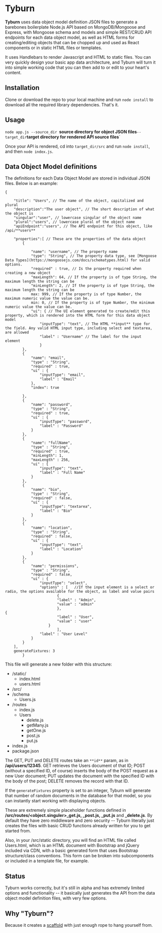 # Tyburn

**Tyburn** uses data object model definition JSON files to generate a barebones boilerplate Node.js API based on MongoDB/Mongoose and Express, with Mongoose schema and models and simple REST/CRUD API endpoints for each data object model, as well as HTML forms for creating/editing objects that can be chopped up and used as React components or in static HTML files or templates.

It uses Handlebars to render Javascript and HTML to static files. You can very quickly design your basic app data architecture, and Tyburn will turn it into simple working code that you can then add to or edit to your heart's content.

## Installation
Clone or download the repo to your local machine and run `node install` to download all the required library dependencies. That's it.

## Usage

`node app.js --source_dir `**source directory for object JSON files**` --target_dir `**target directory for rendered API source files**`

Once your API is rendered, cd into `target_dir/src` and run `node install`, and then `node index.js`.

## Data Object Model definitions

The definitions for each Data Object Model are stored in individual JSON files. Below is an example:

```
{
	 
	"title": "Users", // The name of the object, capitalized and plural
	"description":"The user object", // The short description of what the object is
	"singular":"user", // lowercase singular of the object name
	"plural":"users", // lowercase plural of the object name 
	"apiEndpoint":"users", // The API endpoint for this object, like /api/**users**
	
    "properties":[ // These are the properties of the data object
		{ 
			
			"name": "username", // The property name
			"type": "String", // The property data type, see [Mongoose Data Types](https://mongoosejs.com/docs/schematypes.html) for valid options.
			"required" : true, // Is the property required when creating a new object
			"maxLength": 64, // If the property is of type String, the maximum length the string can be 
			"minLength": 2, // If the property is of type String, the maximum length the string can be 
            max: 999, // If the property is of type Number, the maximum numeric value the value can be.
            min: 0, // If the property is of type Number, the minimum numeric value the value can be.			
            "ui": { // The UI element generated to create/edit this property, which is rendered into the HTML form for this data object model
				"inputType": "text", // The HTML **input** type for the field. Any valid HTML input type, including select and textarea, are allowed
				"label" : "Username" // The label for the input element
				}
		},
		{
			"name": "email",
			"type" : "String",
			"required" : true,
			"ui" : {
				"inputType": "email",
				"label" : "Email"
			},
			"index": true

		},
		{
			"name": "password",
			"type" : "String",
			"required" : true,
			"ui" : {
				"inputType": "password",
				"label" : "Password"
			}
		},
		{
			"name": "fullName",
			"type" : "String",
			"required" : true,
			"minLength": 1,
			"maxLength" : 256,
			"ui" : {
				"inputType": "text",
				"label" : "Full Name"
			}
		},
		{
			"name": "bio",
			"type" : "String",
			"required" : false,
			"ui" : {
				"inputType": "textarea",
				"label" : "Bio"
			}
		},
		{
			"name": "location",
			"type" : "String",
			"required" : false,
			"ui" : {
				"inputType": "text",
				"label" : "Location"
			}
		},
		{
			"name": "permissions",
			"type" : "String",
			"required" : false,
			"ui" : {
				"inputType": "select",
				"options" : [   //If the input element is a select or radio, the options available for the object, as label and value pairs
						{
						"label" : "Admin",
						"value" : "admin"
						},
{
						"label" : "User",
						"value" : "user"
					}
						],
				"label" : "User Level"
			}
		}	
	],
	generateFixtures: 3
		}
```

This file will generate a new folder with this structure:

 - /static/
   - index.html
   - users.html         
- /src/
 - /schema
   - Users.js           
 - /routes              
   - index.js           
   - Users
     - delete.js    
     - getMany.js      
     - getOne.js       
     - post.js      
     - put.js       
 - index.js       
 - package.json   

The GET, PUT and DELETE routes take an `**id**` param, as in **/api/users/12345**. GET retrieves the Users document of that ID; POST (without a specified ID, of course) inserts the body of the POST request as a new User document; PUT updates the document with the specified ID with the body of the post; DELETE removes the record with that ID.

If the `generateFixtures` property is set to an integer, Tyburn will generate that number of random documents in the database for that model, so you can instantly start working with displaying objects.

These are extremely simple placeholder functions defined in **/src/routes/<object.singuler>_get.js, _post.js, _put.js** and **_delete.js**. By default they have zero middleware and zero security -- Tyburn literally just creates the files with basic CRUD functions already written for you to get started from.

Also, in your /src/static directory, you will find an HTML file called Users.html, which is an HTML document with Bootstrap and jQuery included via CDN, with a basic generated form that uses Bootstrap structure/class conventions. This form can be broken into subcomponents or included in a template file, for example.

## Status
Tyburn works correctly, but it's still in alpha and has extremely limited options and functionality -- it basically just generates the API from the data object model definition files, with very few options.

## Why "Tyburn"?
Because it creates a [scaffold](https://en.wikipedia.org/wiki/Tyburn#Tyburn_gallows) with just enough rope to hang yourself from.
